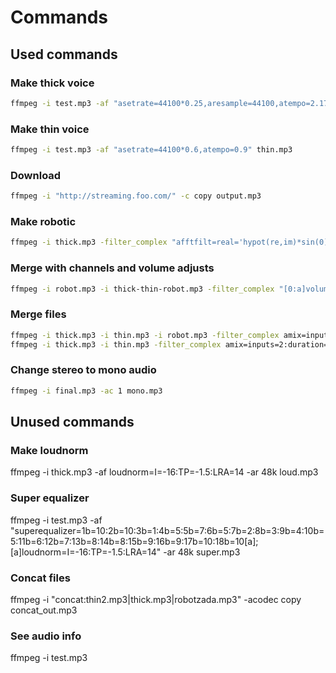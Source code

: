 # Commands

## Used commands

### Make thick voice
```bash
ffmpeg -i test.mp3 -af "asetrate=44100*0.25,aresample=44100,atempo=2.17" thick.mp3
```

### Make thin voice
```bash
ffmpeg -i test.mp3 -af "asetrate=44100*0.6,atempo=0.9" thin.mp3
```

### Download
```bash
ffmpeg -i "http://streaming.foo.com/" -c copy output.mp3
```

### Make robotic
```bash
ffmpeg -i thick.mp3 -filter_complex "afftfilt=real='hypot(re,im)*sin(0)':imag='hypot(re,im)*cos(0)':win_size=512:overlap=0.75" robot-thick.mp3
```

### Merge with channels and volume adjusts
```bash
ffmpeg -i robot.mp3 -i thick-thin-robot.mp3 -filter_complex "[0:a]volume=0.5[a1];[1:a]volume=1[a2];[a1][a2]amerge" -c:v copy -shortest output.mp3
```

### Merge files
```bash
ffmpeg -i thick.mp3 -i thin.mp3 -i robot.mp3 -filter_complex amix=inputs=3:duration=first:dropout_transition=3 thick-thin.mp3
ffmpeg -i thick.mp3 -i thin.mp3 -filter_complex amix=inputs=2:duration=first:dropout_transition=2 thick-thin.mp3
```

### Change stereo to mono audio
```bash
ffmpeg -i final.mp3 -ac 1 mono.mp3
```

## Unused commands

### Make loudnorm

ffmpeg -i thick.mp3 -af loudnorm=I=-16:TP=-1.5:LRA=14 -ar 48k loud.mp3

### Super equalizer

ffmpeg -i test.mp3 -af "superequalizer=1b=10:2b=10:3b=1:4b=5:5b=7:6b=5:7b=2:8b=3:9b=4:10b=5:11b=6:12b=7:13b=8:14b=8:15b=9:16b=9:17b=10:18b=10[a];[a]loudnorm=I=-16:TP=-1.5:LRA=14" -ar 48k super.mp3

### Concat files

ffmpeg -i "concat:thin2.mp3|thick.mp3|robotzada.mp3" -acodec copy concat_out.mp3

### See audio info 

ffmpeg -i test.mp3
